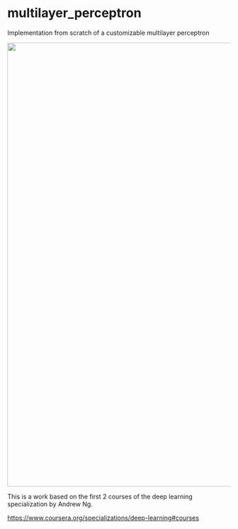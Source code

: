 # multilayer_perceptron
Implementation from scratch of a customizable multilayer perceptron

<img src="https://github.com/user-attachments/assets/1d51224a-bfba-4c43-944e-ffe02a65607f" width="1000">

This is a work based on the first 2 courses of the deep learning specialization by Andrew Ng.

https://www.coursera.org/specializations/deep-learning#courses
